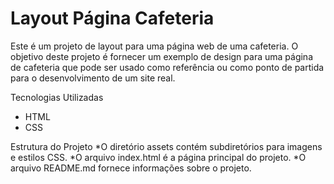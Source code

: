 # Layout Página Cafeteria
Este é um projeto de layout para uma página web de uma cafeteria.
O objetivo deste projeto é fornecer um exemplo de design para uma 
página de cafeteria que pode ser usado como referência ou como ponto de partida para o desenvolvimento de um site real.

Tecnologias Utilizadas
* HTML
* CSS

Estrutura do Projeto
*O diretório assets contém subdiretórios para imagens e estilos CSS.
*O arquivo index.html é a página principal do projeto.
*O arquivo README.md fornece informações sobre o projeto.


